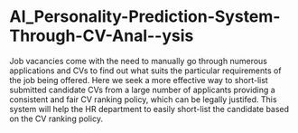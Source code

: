 # AI_Personality-Prediction-System-Through-CV-Anal--ysis
Job vacancies come with the need to manually go through numerous applications and CVs to find out what suits the particular requirements of the job being offered. Here we seek a more effective way to short-list submitted candidate CVs from a large number of applicants providing a consistent and fair CV ranking policy, which can be legally justifed. This system will help the HR department to easily short-list the candidate based on the CV ranking policy.
